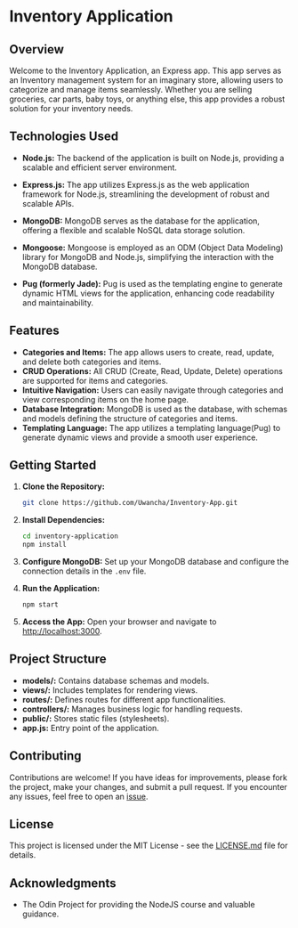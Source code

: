 # Inventory Application

## Overview

Welcome to the Inventory Application, an Express app. This app serves as an Inventory management system for an imaginary store, allowing users to categorize and manage items seamlessly. Whether you are selling groceries, car parts, baby toys, or anything else, this app provides a robust solution for your inventory needs.

## Technologies Used

- **Node.js:** The backend of the application is built on Node.js, providing a scalable and efficient server environment.

- **Express.js:** The app utilizes Express.js as the web application framework for Node.js, streamlining the development of robust and scalable APIs.

- **MongoDB:** MongoDB serves as the database for the application, offering a flexible and scalable NoSQL data storage solution.

- **Mongoose:** Mongoose is employed as an ODM (Object Data Modeling) library for MongoDB and Node.js, simplifying the interaction with the MongoDB database.

- **Pug (formerly Jade):** Pug is used as the templating engine to generate dynamic HTML views for the application, enhancing code readability and maintainability.

## Features

- **Categories and Items:** The app allows users to create, read, update, and delete both categories and items.
- **CRUD Operations:** All CRUD (Create, Read, Update, Delete) operations are supported for items and categories.
- **Intuitive Navigation:** Users can easily navigate through categories and view corresponding items on the home page.
- **Database Integration:** MongoDB is used as the database, with schemas and models defining the structure of categories and items.
- **Templating Language:** The app utilizes a templating language(Pug) to generate dynamic views and provide a smooth user experience.

## Getting Started

1. **Clone the Repository:**
   ```bash
   git clone https://github.com/Uwancha/Inventory-App.git
   ```

2. **Install Dependencies:**
   ```bash
   cd inventory-application
   npm install
   ```

3. **Configure MongoDB:**
   Set up your MongoDB database and configure the connection details in the `.env` file.

4. **Run the Application:**
   ```bash
   npm start
   ```

5. **Access the App:**
   Open your browser and navigate to [http://localhost:3000](http://localhost:3000).

## Project Structure

- **models/:** Contains database schemas and models.
- **views/:** Includes templates for rendering views.
- **routes/:** Defines routes for different app functionalities.
- **controllers/:** Manages business logic for handling requests.
- **public/:** Stores static files (stylesheets).
- **app.js:** Entry point of the application.

## Contributing

Contributions are welcome! If you have ideas for improvements, please fork the project, make your changes, and submit a pull request. If you encounter any issues, feel free to open an [issue](https://github.com/Uwancha/Inventory-App/issues).

## License

This project is licensed under the MIT License - see the [LICENSE.md](LICENSE.md) file for details.

## Acknowledgments

- The Odin Project for providing the NodeJS course and valuable guidance.

